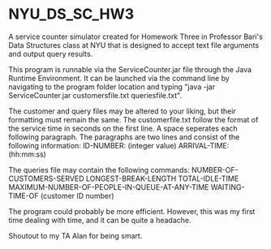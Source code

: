 # NYU_DS_SC_HW3
A service counter simulator created for Homework Three in Professor Bari's Data Structures class at NYU that is designed to accept text file arguments and output query results. 

This program is runnable via the ServiceCounter.jar file through the Java Runtime Environment. It can be launched via the command line by navigating to the program folder location and typing "java -jar ServiceCounter.jar customersfile.txt queriesfile.txt". 

The customer and query files may be altered to your liking, but their formatting must remain the same. The customerfile.txt follow the format of the service time in seconds on the first line. A space seperates each following paragraph. The paragraphs are two lines and consist of the following information:
ID-NUMBER: (integer value)
ARRIVAL-TIME: (hh:mm:ss)

The queries file may contain the following commands:
NUMBER-OF-CUSTOMERS-SERVED
LONGEST-BREAK-LENGTH
TOTAL-IDLE-TIME
MAXIMUM-NUMBER-OF-PEOPLE-IN-QUEUE-AT-ANY-TIME
WAITING-TIME-OF (customer ID number)

The program could probably be more efficient. However, this was my first time dealing with time, and it can be quite a headache.

Shoutout to my TA Alan for being smart.

